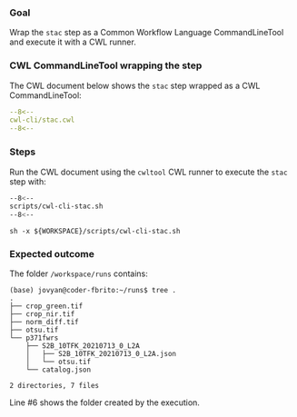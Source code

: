 ### Goal 

Wrap the `stac` step as a Common Workflow Language CommandLineTool and execute it with a CWL runner.

### CWL CommandLineTool wrapping the step

The CWL document below shows the `stac` step wrapped as a CWL CommandLineTool:

```yaml linenums="1" hl_lines="9-12 49-53"
--8<--
cwl-cli/stac.cwl
--8<--
```

### Steps

Run the CWL document using the `cwltool` CWL runner to execute the `stac` step with:


```bash linenums="1" hl_lines="9-12 49-53"
--8<--
scripts/cwl-cli-stac.sh
--8<--
```

```
sh -x ${WORKSPACE}/scripts/cwl-cli-stac.sh
```

### Expected outcome

The folder `/workspace/runs` contains: 

``` hl_lines="6"
(base) jovyan@coder-fbrito:~/runs$ tree .
.
├── crop_green.tif
├── crop_nir.tif
├── norm_diff.tif
├── otsu.tif
└── p371fwrs
    ├── S2B_10TFK_20210713_0_L2A
    │   ├── S2B_10TFK_20210713_0_L2A.json
    │   └── otsu.tif
    └── catalog.json

2 directories, 7 files
```

Line #6 shows the folder created by the execution.